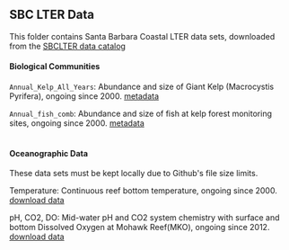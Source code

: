 ## SBC LTER Data

This folder contains Santa Barbara Coastal LTER data sets, downloaded from the [SBCLTER data catalog](https://sbclter.msi.ucsb.edu/data/catalog/)

#### Biological Communities

`Annual_Kelp_All_Years`: Abundance and size of Giant Kelp (Macrocystis Pyrifera), ongoing since 2000. [metadata](https://portal.edirepository.org/nis/mapbrowse?scope=knb-lter-sbc&identifier=18&revision=newest)

`Annual_fish_comb`: Abundance and size of fish at kelp forest monitoring sites, ongoing since 2000. [metadata](https://portal.edirepository.org/nis/mapbrowse?scope=knb-lter-sbc&identifier=17&revision=newest)
<br>
<br>


#### Oceanographic Data

These data sets must be kept locally due to Github's file size limits. 

Temperature: Continuous reef bottom temperature, ongoing since 2000. [download data](https://portal.edirepository.org/nis/mapbrowse?scope=knb-lter-sbc&identifier=13&revision=newest)

pH, CO2, DO: Mid-water pH and CO2 system chemistry with surface and bottom Dissolved Oxygen at Mohawk Reef(MKO), ongoing since 2012. [download data](https://portal.edirepository.org/nis/mapbrowse?scope=knb-lter-sbc&identifier=6003&revision=newest)